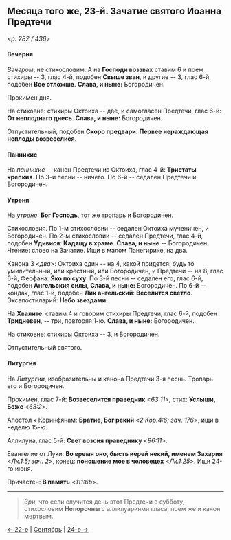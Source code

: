 
## Месяца того же, 23-й. Зачатие святого Иоанна Предтечи  

<*p. 282 / 436*>

#### Вечерня

*Вечером*, не стихословим. А на **Господи воззвах** ставим 6 и поем стихиры -- 3, глас 4-й, 
подобен **Свыше зван**, и другие -- 3, глас 6-й, подобен **Все отложше**. **Слава, и ныне:** Богородичен. 

Прокимен дня. 

На стиховне: стихиры Октоиха -- две, и самогласен Предтечи, глас 6-й: **От неплоднаго днесь**. 
**Слава, и ныне:** Богородичен.

Отпустительный, подобен **Скоро предвари**: **Первее нераждающая неплоды возвеселися**. 

#### Паннихис

На *паннихис* -- канон Предтечи из Октоиха, глас 4-й: **Тристаты крепкия**. 
По 3-й песни -- ничего. 
По 6-й -- седален Предтечи и Богородичен.

#### Утреня

На *утрене*: **Бог Господь**, тот же тропарь и Богородичен. 

Стихословия. 
По 1-м стихословии -- седален Октоиха мученичен, и Богородичен. 
По 2-м стихословии -- седален Предтечи, глас 4-й, подобен **Удивися**: **Кадящу в храме**. 
**Слава, и ныне** -- Богородичен. 
Чтение: слово на Зачатие. Ищи в малом Панегирике, на два.  

Канона 3 <*два*>: Октоиха один -- на 4, какой придется: будь то умилительный, или крестный, 
или Богородичен, и Предтечи -- на 8, глас 6-й, Феофана: **Яко по суху**. 
По 3-й песни -- седален его, глас 6-й, подобен **Ангельския силы**, **Слава, и ныне:** Богородичен. 
По 6-й -- кондак, глас 1-й, подобен **Лик ангельский**: **Веселится светло**. 
Эксапостиларий: **Небо звездами**.

На **Хвалите**: ставим 4 и говорим стихиры Предтечи, глас 6-й, подобен **Тридневен**, 
-- три, повторяя 1-ю. **Слава, и ныне:** Богородичен. 

На стиховне: стихиры Октоиха -- 3, и Богородичен. 

Отпустительный святого. 

#### Литургия

На *Литургии*, изобразительны и канона Предтечи 3-я песнь. 
Тропарь его и Богородичен. 

Прокимен, глас 7-й: **Возвеселится праведник** <*63:11*>, стих: **Услыши, Боже** <*63:2*>.

Апостол к Коринфянам: **Братие, Бог рекий** <*2 Кор.4:6; зач. 176*>, ищи в неделю 15-ю. 

Аллилуиа, глас 5-й: **Свет возсия праведнику** <*96:11*>. 

Евангелие от Луки: **Во время оно, бысть иерей некий, именем Захария** <*Лк.1:5; зач. 2*>, 
конец: **поношение мое в человецех** <*Лк.1:25*>. Ищи 24-го июня. 

Причастен: **В память** <*111:6b*>.

---

> *Зри*, что если случится день этот Предтечи в субботу, стихословим **Непорочны** с 
> аллилуариями гласа, поем же и канон мертвым.

[← 22-е](09_22_EUR.ru.md) | [Сентябрь](README.md#23-й) | [24-е →](09_24_EUR.ru.md)
